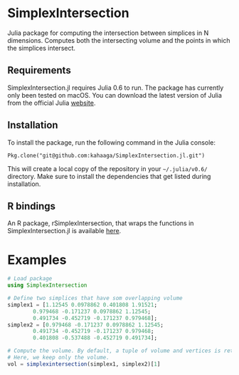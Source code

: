 # SimplexIntersection

Julia package for computing the intersection between simplices in N
dimensions. Computes both the intersecting volume and the points
in which the simplices intersect.

## Requirements
SimplexIntersection.jl requires Julia 0.6 to run. The package has currently only been tested on macOS. You can download the latest version of Julia from the official Julia [website](https://julialang.org/downloads/). 

## Installation

To install the package, run the following command in the Julia console:

```
Pkg.clone("git@github.com:kahaaga/SimplexIntersection.jl.git")
```

This will create a local copy of the repository in your `~/.julia/v0.6/` directory. Make sure to install the dependencies that get listed during installation.

## R bindings
An R package, rSimplexIntersection, that wraps the functions in SimplexIntersection.jl is available [here](https://github.com/kahaaga/r-simplexintersection).


# Examples
```julia
# Load package
using SimplexIntersection

# Define two simplices that have som overlapping volume
simplex1 = [1.12545 0.0978862 0.401808 1.91521;
        0.979468 -0.171237 0.0978862 1.12545;
        0.491734 -0.452719 -0.171237 0.979468];
simplex2 = [0.979468 -0.171237 0.0978862 1.12545;
        0.491734 -0.452719 -0.171237 0.979468;
        0.401808 -0.537488 -0.452719 0.491734];

# Compute the volume. By default, a tuple of volume and vertices is returned.
# Here, we keep only the volume.
vol = simplexintersection(simplex1, simplex2)[1]
```
